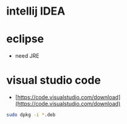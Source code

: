 # intellij IDEA

# eclipse
- need JRE

# visual studio code
- [https://code.visualstudio.com/download](https://code.visualstudio.com/download)
```bash
sudo dpkg -i *.deb
```
<!--stackedit_data:
eyJoaXN0b3J5IjpbNzQ5ODIwMjksNDY0NDM0NzMsLTIwODg3ND
Y2MTJdfQ==
-->